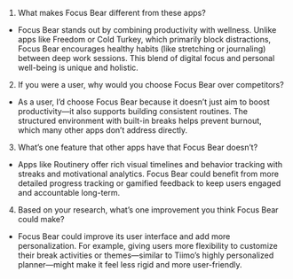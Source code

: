 1. What makes Focus Bear different from these apps?
- Focus Bear stands out by combining productivity with wellness. Unlike apps like Freedom or Cold Turkey, which primarily block distractions, Focus Bear encourages healthy habits (like stretching or journaling) between deep work sessions. This blend of digital focus and personal well-being is unique and holistic.

2. If you were a user, why would you choose Focus Bear over competitors?
- As a user, I’d choose Focus Bear because it doesn’t just aim to boost productivity—it also supports building consistent routines. The structured environment with built-in breaks helps prevent burnout, which many other apps don’t address directly.

3. What’s one feature that other apps have that Focus Bear doesn’t?
- Apps like Routinery offer rich visual timelines and behavior tracking with streaks and motivational analytics. Focus Bear could benefit from more detailed progress tracking or gamified feedback to keep users engaged and accountable long-term.

4. Based on your research, what’s one improvement you think Focus Bear could make?
- Focus Bear could improve its user interface and add more personalization. For example, giving users more flexibility to customize their break activities or themes—similar to Tiimo’s highly personalized planner—might make it feel less rigid and more user-friendly.